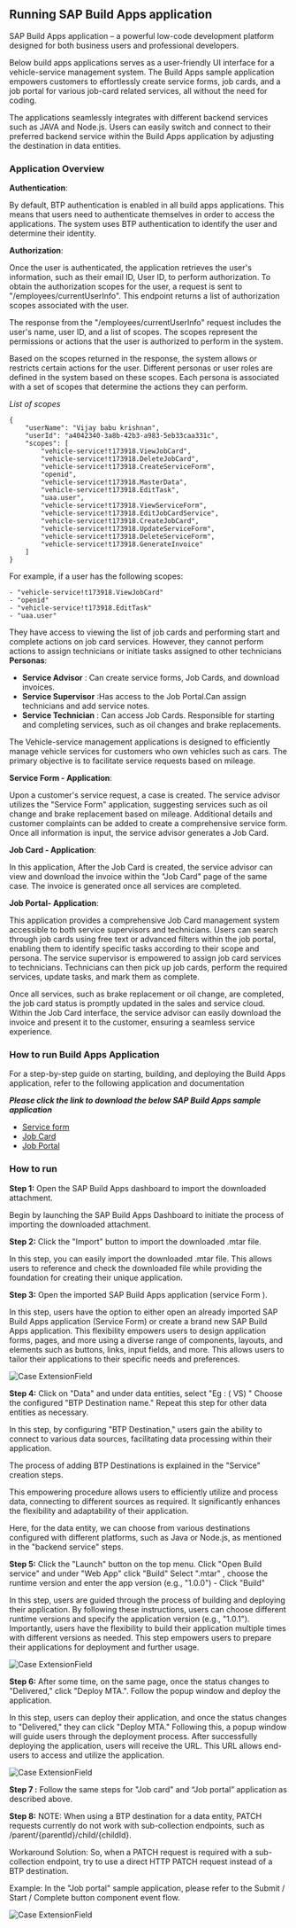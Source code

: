 ## Running SAP Build Apps application

SAP Build Apps application – a powerful low-code development platform designed for both business users and professional developers.


Below build apps applications serves as a user-friendly UI interface for a vehicle-service management system. The Build Apps sample application empowers customers to effortlessly create service forms, job cards, and a job portal for various job-card related services, all without the need for coding.

The applications seamlessly integrates with different backend services such as JAVA and Node.js. Users can easily switch and connect to their preferred backend service within the Build Apps application by adjusting the destination in data entities.

### Application Overview


**Authentication**:

By default, BTP authentication is enabled in all build apps applications. This means that users need to authenticate themselves in order to access the applications. The system uses BTP authentication to identify the user and determine their identity.

**Authorization**:

Once the user is authenticated, the application retrieves the user's information, such as their email ID, User ID, to perform authorization. To obtain the authorization scopes for the user, a request is sent to "/employees/currentUserInfo". This endpoint returns a list of authorization scopes associated with the user.

The response from the "/employees/currentUserInfo" request includes the user's name, user ID, and a list of scopes. The scopes represent the permissions or actions that the user is authorized to perform in the system.

Based on the scopes returned in the response, the system allows or restricts certain actions for the user. Different personas or user roles are defined in the system based on these scopes. Each persona is associated with a set of scopes that determine the actions they can perform.


*List of scopes*
```
{
    "userName": "Vijay babu krishnan",
    "userId": "a4042340-3a8b-42b3-a983-5eb33caa331c",
    "scopes": [
        "vehicle-service!t173918.ViewJobCard",
        "vehicle-service!t173918.DeleteJobCard",
        "vehicle-service!t173918.CreateServiceForm",
        "openid",
        "vehicle-service!t173918.MasterData",
        "vehicle-service!t173918.EditTask",
        "uaa.user",
        "vehicle-service!t173918.ViewServiceForm",
        "vehicle-service!t173918.EditJobCardService",
        "vehicle-service!t173918.CreateJobCard",
        "vehicle-service!t173918.UpdateServiceForm",
        "vehicle-service!t173918.DeleteServiceForm",
        "vehicle-service!t173918.GenerateInvoice"
    ]
}
```

For example, if a user has the following scopes:

```
- "vehicle-service!t173918.ViewJobCard"
- "openid"
- "vehicle-service!t173918.EditTask"
- "uaa.user"
```

They have access to viewing the list of job cards and performing start and complete actions on job card services. However, they cannot perform actions to assign technicians or initiate tasks assigned to other technicians
**Personas**:
- **Service Advisor** : Can create service forms, Job Cards, and download invoices.
- **Service Supervisor** :Has access to the Job Portal.Can assign technicians and add service notes.
- **Service Technician** : Can access Job Cards. Responsible for starting and completing services, such as oil changes and brake replacements.

The Vehicle-service management applications is designed to efficiently manage vehicle services for customers who own vehicles such as cars. The primary objective is to facilitate service requests based on mileage.


**Service Form - Application**:

Upon a customer's service request, a case is created. The service advisor utilizes the "Service Form" application, suggesting services such as oil change and brake replacement based on mileage. Additional details and customer complaints can be added to create a comprehensive service form. Once all information is input, the service advisor generates a Job Card.

**Job Card - Application**:


In this application, After the Job Card is created, the service advisor can view and download the invoice within the "Job Card" page of the same case. The invoice is generated once all services are completed.

**Job Portal- Application**:


This application provides a comprehensive Job Card management system accessible to both service supervisors and technicians. Users can search through job cards using free text or advanced filters within the job portal, enabling them to identify specific tasks according to their scope and persona. The service supervisor is empowered to assign job card services to technicians. Technicians can then pick up job cards, perform the required services, update tasks, and mark them as complete.

Once all services, such as brake replacement or oil change, are completed, the job card status is promptly updated in the sales and service cloud. Within the Job Card interface, the service advisor can easily download the invoice and present it to the customer, ensuring a seamless service experience.


### How to run Build Apps Application

For a step-by-step guide on starting, building, and deploying the Build Apps application, refer to the following application and documentation 

***Please click the link to download the below SAP Build Apps sample application***  
 
-  [Service form](../BuildApps/PROD_Service_Form_NODEJS.mtar)  
-  [Job Card](../BuildApps/PROD_EXFS-DISPLAY-JOBCARD_NODEJS.mtar)  
-  [Job Portal](../BuildApps/PROD_EXFS-JobPortal-Service_NODE_Destination.mtar)   
 
### How to run
**Step 1:** Open the SAP Build Apps dashboard to import the downloaded  attachment.

Begin by launching the SAP Build Apps Dashboard to initiate the process of importing the downloaded attachment. 
 
**Step 2:** Click the "Import" button to import the downloaded .mtar file. 
 
In this step, you can easily import the downloaded .mtar file. This allows users to reference and check the downloaded file while providing the foundation for creating their unique application. 
 

**Step 3:** Open the imported SAP Build Apps application (service Form ). 
 
In this step, users have the option to either open an already imported SAP Build Apps application (Service Form) or create a brand new SAP Build Apps application. This flexibility empowers users to design application forms, pages, and more using a diverse range of components, layouts, and elements such as buttons, links, input fields, and more. This allows users to tailor their applications to their specific needs and preferences. 

![Case ExtensionField ](../Images/SBA1.png "Case fields")

**Step 4:** Click on "Data" and under data entities, select "Eg : ( VS) " Choose the configured "BTP Destination name." Repeat this step for other data entities as necessary. 

In this step, by configuring "BTP Destination," users gain the ability to connect to various data sources, facilitating data processing within their application.  
 
The process of adding BTP Destinations is explained in the "Service" creation steps.  
 
This empowering procedure allows users to efficiently utilize and process data, connecting to different sources as required. It significantly enhances the flexibility and adaptability of their application. 
 
Here, for the data entity, we can choose from various destinations configured with different platforms, such as Java or Node.js, as mentioned in the "backend service" steps.
 
**Step 5:** Click the "Launch" button on the top menu. Click "Open Build service" and under "Web App" click "Build" Select ".mtar" , choose the runtime version and enter the app version (e.g., "1.0.0") -  Click "Build" 
 
In this step, users are guided through the process of building and deploying their application. By following these instructions, users can choose different runtime versions and specify the application version (e.g., "1.0.1"). Importantly, users have the flexibility to build their application multiple times with different versions as needed. This step empowers users to prepare their applications for deployment and further usage. 

![Case ExtensionField ](../Images/SBA2.png "Case fields")


**Step 6:** After some time, on the same page, once the status changes to "Delivered," click "Deploy MTA.". Follow the popup window and deploy the application. 
 
In this step, users can deploy their application, and once the status changes to "Delivered," they can click "Deploy MTA." Following this, a popup window will guide users through the deployment process. After successfully deploying the application, users will receive the URL. This URL allows end-users to access and utilize the application.

![Case ExtensionField](../Images/SBA3.png "Case fields")

**Step 7 :** Follow the same steps for "Job card" and “Job portal” application  as described above.

**Step 8:** NOTE: When using a BTP destination for a data entity, PATCH requests currently do not work with sub-collection endpoints, such as /parent/{parentId}/child/{childId}. 
 
Workaround Solution: So, when a PATCH request is required with a sub-collection endpoint, try to use a direct HTTP PATCH request instead of a BTP destination. 
 
Example: In the "Job portal" sample application, please refer to the Submit / Start / Complete button component event flow. 

![Case ExtensionField ](../Images/SBA4.png "Case fields")
 
